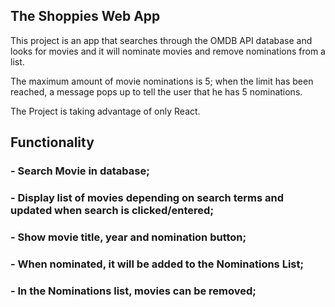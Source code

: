 ## The Shoppies Web App

This project is an app that searches through the OMDB API database and looks for movies and it will
nominate movies and remove nominations from a list.

The maximum amount of movie nominations is 5; when the limit has been reached, a message pops up to tell
the user that he has 5 nominations.

The Project is taking advantage of only React.

## Functionality

### - Search Movie in database;

### - Display list of movies depending on search terms and updated when search is clicked/entered;

### - Show movie title, year and nomination button;

### - When nominated, it will be added to the Nominations List;

### - In the Nominations list, movies can be removed;

